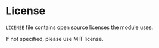 # License

`LICENSE` file contains open source licenses the module uses.

If not specified, please use MIT license.